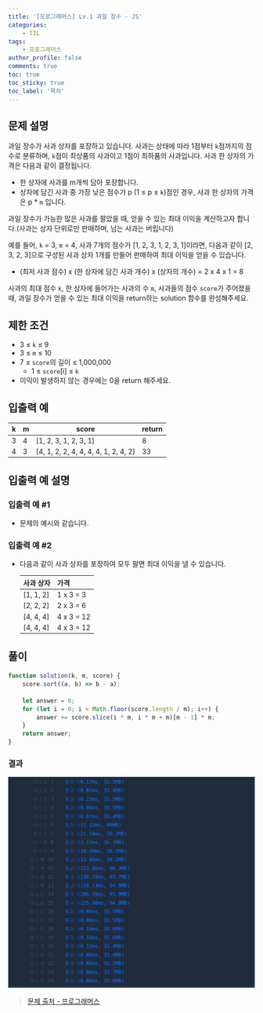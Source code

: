 ```yaml
---
title: '[프로그래머스] Lv.1 과일 장수 - JS'
categories:
    - TIL
tags:
    - 프로그래머스
author_profile: false
comments: true
toc: true
toc_sticky: true
toc_label: '목차'
---
```


## 문제 설명

과일 장수가 사과 상자를 포장하고 있습니다. 사과는 상태에 따라 1점부터 `k`점까지의 점수로 분류하며, `k`점이 최상품의 사과이고 1점이 최하품의 사과입니다. 사과 한 상자의 가격은 다음과 같이 결정됩니다.

-   한 상자에 사과를 m개씩 담아 포장합니다.
-   상자에 담긴 사과 중 가장 낮은 점수가 p (1 ≤ p ≤ `k`)점인 경우, 사과 한 상자의 가격은 p \* `m` 입니다.

과일 장수가 가능한 많은 사과를 팔았을 때, 얻을 수 있는 최대 이익을 계산하고자 합니다.(사과는 상자 단위로만 판매하며, 남는 사과는 버립니다)

예를 들어, `k` = 3, `m` = 4, 사과 7개의 점수가 [1, 2, 3, 1, 2, 3, 1]이라면, 다음과 같이 [2, 3, 2, 3]으로 구성된 사과 상자 1개를 만들어 판매하여 최대 이익을 얻을 수 있습니다.

-   (최저 사과 점수) x (한 상자에 담긴 사과 개수) x (상자의 개수) = 2 x 4 x 1 = 8

사과의 최대 점수 `k`, 한 상자에 들어가는 사과의 수 `m`, 사과들의 점수 `score`가 주어졌을 때, 과일 장수가 얻을 수 있는 최대 이익을 return하는 solution 함수를 완성해주세요.

## 제한 조건

-   3 ≤ `k` ≤ 9
-   3 ≤ `m` ≤ 10
-   7 ≤ `score`의 길이 ≤ 1,000,000
    -   1 ≤ `score`[i] ≤ `k`
-   이익이 발생하지 않는 경우에는 0을 return 해주세요.

## 입출력 예

| k   | m   | score                                | return |
| --- | --- | ------------------------------------ | ------ |
| 3   | 4   | [1, 2, 3, 1, 2, 3, 1]                | 8      |
| 4   | 3   | [4, 1, 2, 2, 4, 4, 4, 4, 1, 2, 4, 2] | 33     |

## 입출력 예 설명

### 입출력 예 #1

-   문제의 예시와 같습니다.

### 입출력 예 #2

-   다음과 같이 사과 상자를 포장하여 모두 팔면 최대 이익을 낼 수 있습니다.

    | 사과 상자 | 가격       |
    | --------- | ---------- |
    | [1, 1, 2] | 1 x 3 = 3  |
    | [2, 2, 2] | 2 x 3 = 6  |
    | [4, 4, 4] | 4 x 3 = 12 |
    | [4, 4, 4] | 4 x 3 = 12 |

## 풀이

```javascript
function solution(k, m, score) {
    score.sort((a, b) => b - a);

    let answer = 0;
    for (let i = 0; i < Math.floor(score.length / m); i++) {
        answer += score.slice(i * m, i * m + m)[m - 1] * m;
    }
    return answer;
}
```

### 결과

![result](/assets/images/2023/09/05/algorithm-53-result.png)

> [문제 출처 - 프로그래머스](https://school.programmers.co.kr/learn/courses/30/lessons/135808)

